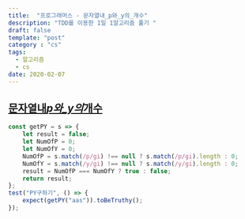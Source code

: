 ```yaml
---
title:  "프로그래머스 - 문자열내_p와_y의_개수"
description: "TDD를 이용한 1일 1알고리즘 풀기 "
draft: false
template: "post"
category : "cs" 
tags:
  - 알고리즘
  - cs
date: 2020-02-07
---
```

## [문자열내*p와\_y의*개수](https://programmers.co.kr/learn/courses/30/lessons/12916)

```js
const getPY = s => {
    let result = false;
    let NumOfP = 0;
    let NumOfY = 0;
    NumOfP = s.match(/p/gi) !== null ? s.match(/p/gi).length : 0;
    NumOfY = s.match(/y/gi) !== null ? s.match(/y/gi).length : 0;
    result = NumOfP === NumOfY ? true : false;
    return result;
};
test("PY구하기", () => {
    expect(getPY("aas")).toBeTruthy();
});
```
